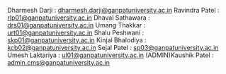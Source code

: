 Dharmesh Darji : dharmesh.darji@ganpatuniversity.ac.in
Ravindra Patel : rlp01@ganpatuniversity.ac.in
Dhaval Sathawara : drs01@ganpatuniversity.ac.in
Umang Thakkar : urt01@ganpatuniversity.ac.in
Shalu Peshwani : skp01@ganpatuniversity.ac.in
Kinjal Bhalodiya : kcb02@ganpatuniversity.ac.in
Sejal Patel : sp03@ganpatuniversity.ac.in
Umesh Laktariya : ul01@ganpatuniversity.ac.in
(ADMIN)Kaushik Patel : admin.cms@ganpatuniversity.ac.in
